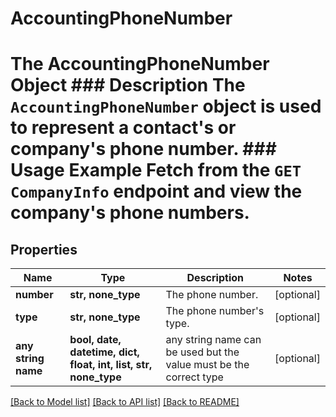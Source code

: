 # AccountingPhoneNumber

# The AccountingPhoneNumber Object ### Description The `AccountingPhoneNumber` object is used to represent a contact's or company's phone number.  ### Usage Example Fetch from the `GET CompanyInfo` endpoint and view the company's phone numbers.

## Properties
Name | Type | Description | Notes
------------ | ------------- | ------------- | -------------
**number** | **str, none_type** | The phone number. | [optional] 
**type** | **str, none_type** | The phone number&#39;s type. | [optional] 
**any string name** | **bool, date, datetime, dict, float, int, list, str, none_type** | any string name can be used but the value must be the correct type | [optional]

[[Back to Model list]](../README.md#documentation-for-models) [[Back to API list]](../README.md#documentation-for-api-endpoints) [[Back to README]](../README.md)


